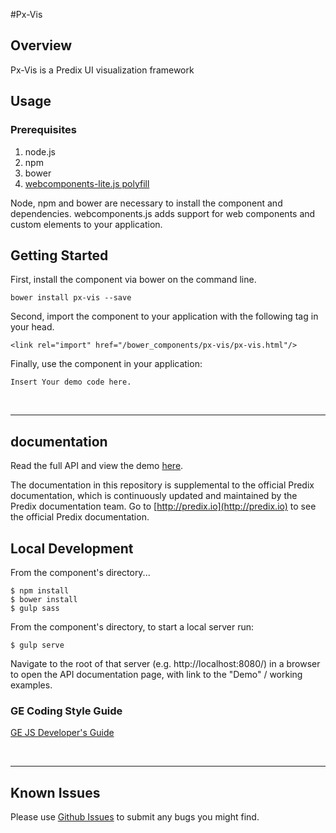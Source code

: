 #Px-Vis

## Overview

Px-Vis is a Predix UI visualization framework

## Usage

### Prerequisites
1. node.js
2. npm
3. bower
4. [webcomponents-lite.js polyfill](https://github.com/webcomponents/webcomponentsjs)

Node, npm and bower are necessary to install the component and dependencies. webcomponents.js adds support for web components and custom elements to your application.

## Getting Started

First, install the component via bower on the command line.

```
bower install px-vis --save
```

Second, import the component to your application with the following tag in your head.

```
<link rel="import" href="/bower_components/px-vis/px-vis.html"/>
```

Finally, use the component in your application:

```
Insert Your demo code here.
```

<br />
<hr />

## documentation

Read the full API and view the demo [here](https://predixdev.github.io/px-vis).

The documentation in this repository is supplemental to the official Predix documentation, which is continuously updated and maintained by the Predix documentation team. Go to [http://predix.io](http://predix.io)  to see the official Predix documentation.


## Local Development

From the component's directory...

```
$ npm install
$ bower install
$ gulp sass
```

From the component's directory, to start a local server run:

```
$ gulp serve
```

Navigate to the root of that server (e.g. http://localhost:8080/) in a browser to open the API documentation page, with link to the "Demo" / working examples.

### GE Coding Style Guide
[GE JS Developer's Guide](https://github.com/GeneralElectric/javascript)

<br />
<hr />

## Known Issues

Please use [Github Issues](https://github.com/PredixDev/px-vis/issues) to submit any bugs you might find.
